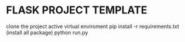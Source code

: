 # FLASK PROJECT TEMPLATE
clone the project
active virtual enviroment
pip install -r requirements.txt (install all package)
python run.py
